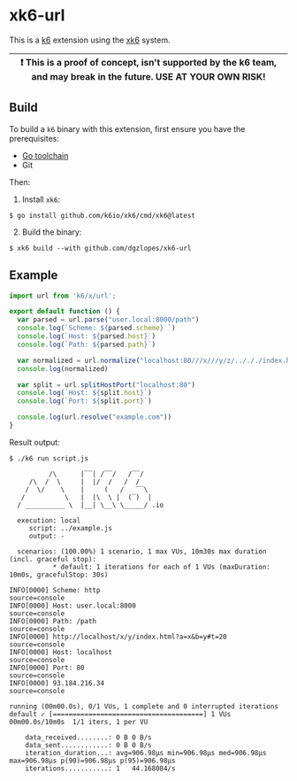# xk6-url

This is a [k6](https://go.k6.io/k6) extension using the [xk6](https://github.com/k6io/xk6) system.

| :exclamation: This is a proof of concept, isn't supported by the k6 team, and may break in the future. USE AT YOUR OWN RISK! |
|------|

## Build

To build a `k6` binary with this extension, first ensure you have the prerequisites:

- [Go toolchain](https://go101.org/article/go-toolchain.html)
- Git

Then:

1. Install `xk6`:
  ```shell
  $ go install github.com/k6io/xk6/cmd/xk6@latest
  ```

2. Build the binary:
  ```shell
  $ xk6 build --with github.com/dgzlopes/xk6-url
  ```

## Example

```javascript
import url from 'k6/x/url';

export default function () {
  var parsed = url.parse("user.local:8000/path")
  console.log(`Scheme: ${parsed.scheme} `)
  console.log(`Host: ${parsed.host}`)
  console.log(`Path: ${parsed.path}`)

  var normalized = url.normalize("localhost:80///x///y/z/../././index.html?b=y&a=x#t=20")
  console.log(normalized)

  var split = url.splitHostPort("localhost:80")
  console.log(`Host: ${split.host}`)
  console.log(`Port: ${split.port}`)

  console.log(url.resolve("example.com"))
}
```

Result output:

```
$ ./k6 run script.js

          /\      |‾‾| /‾‾/   /‾‾/   
     /\  /  \     |  |/  /   /  /    
    /  \/    \    |     (   /   ‾‾\  
   /          \   |  |\  \ |  (‾)  | 
  / __________ \  |__| \__\ \_____/ .io

  execution: local
     script: ../example.js
     output: -

  scenarios: (100.00%) 1 scenario, 1 max VUs, 10m30s max duration (incl. graceful stop):
           * default: 1 iterations for each of 1 VUs (maxDuration: 10m0s, gracefulStop: 30s)

INFO[0000] Scheme: http                                  source=console
INFO[0000] Host: user.local:8000                         source=console
INFO[0000] Path: /path                                   source=console
INFO[0000] http://localhost/x/y/index.html?a=x&b=y#t=20  source=console
INFO[0000] Host: localhost                               source=console
INFO[0000] Port: 80                                      source=console
INFO[0000] 93.184.216.34                                 source=console

running (00m00.0s), 0/1 VUs, 1 complete and 0 interrupted iterations
default ✓ [======================================] 1 VUs  00m00.0s/10m0s  1/1 iters, 1 per VU

    data_received........: 0 B 0 B/s
    data_sent............: 0 B 0 B/s
    iteration_duration...: avg=906.98µs min=906.98µs med=906.98µs max=906.98µs p(90)=906.98µs p(95)=906.98µs
    iterations...........: 1   44.168084/s
```
